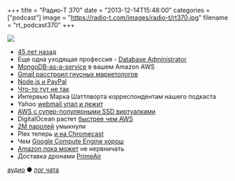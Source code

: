 +++
title = "Радио-Т 370"
date = "2013-12-14T15:48:00"
categories = ["podcast"]
image = "https://radio-t.com/images/radio-t/rt370.jpg"
filename = "rt_podcast370"
+++


![](https://radio-t.com/images/radio-t/rt370.jpg)

* [45 лет назад](http://www.huffingtonpost.com/2013/12/09/computer-mouse_n_4411839.html)
* Еще одна уходящая профессия - [Database Administrator](http://thenextweb.com/kennygorman/2013/12/12/dba-dead/)
* [MongoDB-as-a-service](http://blog.mongodirector.com/mongodb-as-a-service-in-your-own-amazon-aws-account/) в вашем Amazon AWS
* [Gmail расстроил гнусных маркетологов](http://arstechnica.com/information-technology/2013/12/gmail-blows-up-e-mail-marketing-by-caching-all-images-on-google-servers/)
* [Node.js и PayPal](https://www.paypal-engineering.com/2013/11/22/node-js-at-paypal/)
* [Что-то тут не так](https://vividcortex.com/blog/2013/12/09/analysis-of-paypals-node-vs-java-benchmarks/)
* Интервью Марка Шаттлворта корреспондентам нашего подкаста
* Yahoo [webmail упал и лежит](http://gigaom.com/2013/12/11/yahoos-webmail-outage-continues-to-frustrate-users/)
* [AWS с супер-популярными SSD виртуалками](http://gigaom.com/2013/12/13/aws-cant-keep-its-new-ssd-backed-instances-in-stock/)
* DigitalOcean растет [быстрее чем AWS](http://css.dzone.com/articles/digitalocean-growth-rate)
* [2M паролей](http://readwrite.com/2013/12/04/passwords-hacked-stolen-pony-botnet) умыкнули
* Plex теперь [и на  Chromecast](http://elan.plexapp.com/2013/12/06/plex-on-the-chromecast-its-official/)
* Чем [Google Compute Engine хорош](http://yourstory.com/2013/12/google-compute-engine-better-than-aws/)
* [Amazon пока может](http://www.theregister.co.uk/2013/12/09/cloud_race_for_number_two/) не нервничать
* Доставка дронами [PrimeAir](http://gizmodo.com/amazon-primeair-will-deliver-your-stuff-on-drones-1474589664)

[аудио](http://cdn.radio-t.com/rt_podcast370.mp3) ● [лог чата](http://chat.radio-t.com/logs/radio-t-370.html)
<audio src="http://cdn.radio-t.com/rt_podcast370.mp3" preload="none"></audio>